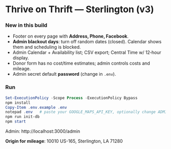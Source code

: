 # Thrive on Thrift — Sterlington (v3)

### New in this build
- Footer on every page with **Address, Phone, Facebook**.
- **Admin blackout days**: turn off random dates (closed). Calendar shows them and scheduling is blocked.
- Admin Calendar + Availability list; CSV export; Central Time w/ 12‑hour display.
- Donor form has no cost/time estimates; admin controls costs and mileage.
- Admin secret default **password** (change in `.env`).

### Run
```powershell
Set-ExecutionPolicy -Scope Process -ExecutionPolicy Bypass
npm install
Copy-Item .env.example .env
notepad .env   # paste your GOOGLE_MAPS_API_KEY, optionally change ADMIN_SECRET
npm run init-db
npm start
```
Admin: http://localhost:3000/admin

**Origin for mileage**: 10010 US-165, Sterlington, LA 71280
